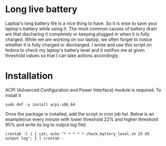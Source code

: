 # Long live battery
Laptop's long battery life is a nice thing to have. So it is wise to save your laptop's battery while using it. The most common causes of battery drain are that discharing it completely or keeping plugged in when it is fully charged. While we are working on our laptop, we often forget to notice whether it is fully charged or discharged. I wrote and use this script on fedora to check my laptop's battery level and it notifies me at given threshold values so that I can take actions accordingly.

# Installation
ACPI (Advanced Configuration and Power Interface) module is required. To install it
```shell
sudo dnf -y install acpi.x86_64
```
Once the package is installed, add the script in cron job list. Below is an example(run every minute with lower threshold 22% and higher threshold 95% and write its log to output.log file)
```shell
crontab -l | { cat; echo "* * * * * check_battery_level.sh 25 95 output.log"; } | crontab -
```
